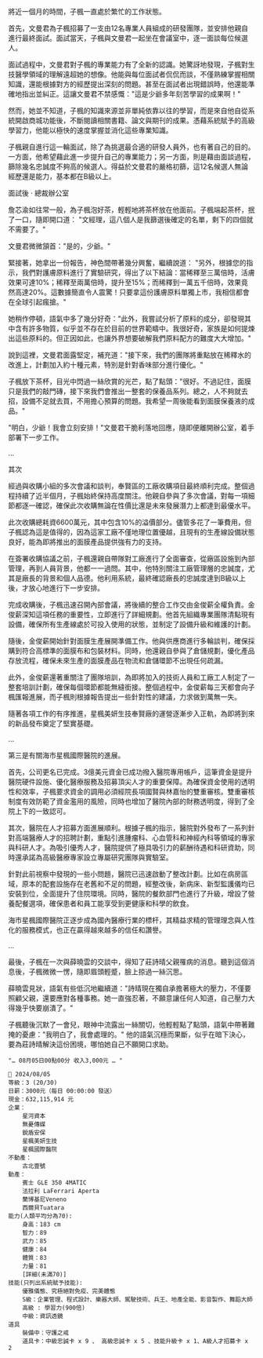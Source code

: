 將近一個月的時間，子楓一直處於繁忙的工作狀態。 

首先，文曼君為子楓招募了一支由12名專業人員組成的研發團隊，並安排他親自進行最終面試。面試當天，子楓與文曼君一起坐在會議室中，逐一面談每位候選人。

面試過程中，文曼君對子楓的專業能力有了全新的認識。她驚訝地發現，子楓對生技醫學領域的理解遠超她的想像。他能與每位面試者侃侃而談，不僅熟練掌握相關知識，還能根據對方的經歷提出深刻的問題。甚至在面試者出現錯誤時，他還能準確地指出並糾正。這讓文曼君不禁感慨："這是少爺多年刻苦學習的成果啊！" 

然而，她並不知道，子楓的知識來源並非單純依靠以往的學習，而是來自他自從系統開啟商城功能後，不斷閱讀相關書籍、論文與期刊的成果。憑藉系統賦予的高級學習力，他能以極快的速度掌握並消化這些專業知識。 

子楓親自進行這一輪面試，除了為挑選最合適的研發人員外，也有著自己的目的。一方面，他希望藉此進一步提升自己的專業能力；另一方面，則是藉由面談過程，篩除幾名忠誠度不夠高的候選人。得益於文曼君的嚴格初篩，這12名候選人無論經歷還是能力，基本都在B級以上。

面試後 · 總裁辦公室

詹芯渝如往常一般，為子楓泡好茶，輕輕地將茶杯放在他面前。子楓端起茶杯，抿了一口，隨即開口道：
"文經理，這八個人是我篩選後確定的名單，剩下的四個就不需要了。"

文曼君微微頷首："是的，少爺。"

緊接著，她拿出一份報告，神色間帶著幾分興奮，繼續說道：
"另外，根據您的指示，我們對護膚原料進行了實驗研究，得出了以下結論：當稀釋至三萬倍時，活膚效果可達10%；稀釋至兩萬倍時，提升至15%；而稀釋到一萬五千倍時，效果竟然高達20%。這數據簡直令人震驚！只要拿這份護膚原料單獨上市，我相信都會在全球引起瘋搶。"

她稍作停頓，語氣中多了幾分好奇："此外，我嘗試分析了原料的成分，卻發現其中含有許多物質，似乎並不存在於目前的世界範疇中。我很好奇，家族是如何提煉出這些原料的。但正因如此，也讓外界想要破解我們原料配方的難度大大增加。"

說到這裡，文曼君面露堅定，補充道："接下來，我們的團隊將重點放在稀釋水的改進上，計劃加入約十種元素，特別是針對香味部分進行優化。"

子楓放下茶杯，目光中閃過一絲欣賞的光芒，點了點頭："很好。不過記住，面膜只是我們的敲門磚，接下來我們會推出一整套的保養品系列。總之，人不夠就去招，設備不足就去買，不用擔心預算的問題。我希望一周後能看到面膜保養液的成品。"

"明白，少爺！我會立刻安排！"文曼君干脆利落地回應，隨即便離開辦公室，着手部署下一步工作。

...

其次

經過與收購小組的多次會議和談判，奉賢區的工廠收購項目最終順利完成。整個過程持續了近半個月，子楓始終保持高度關注。他親自參與了多次會議，對每一項細節都逐一確認，確保此次收購無論在性價比還是未來發展潛力上都達到最優水平。

此次收購總耗資6600萬元，其中包含10%的溢價部分。儘管多花了一筆費用，但子楓認為這是值得的，因為這家工廠不僅地理位置優越，且現有的生產線設備狀態良好，能為即將推出的面膜產品提供強有力的支持。

在簽署收購協議之前，子楓還親自帶隊對工廠進行了全面審查，從廠區設施到內部管理，再到人員背景，他都一一過問。其中，他特別關注工廠管理層的忠誠度，尤其是廠長的背景和個人品德。他利用系統，最終確認廠長的忠誠度達到B級以上後，才放心地進行下一步安排。

完成收購後，子楓迅速召開內部會議，將後續的整合工作交由金俊薪全權負責。金俊薪深知這項任務的重要性，立即進行了詳細規劃。他首先組織專業團隊清點現有設備，確保所有生產線處於可投入使用的狀態，並制定了設備升級和維護的計劃。

隨後，金俊薪開始針對面膜生產展開準備工作。他與供應商進行多輪談判，確保採購到符合高標準的面膜布和包裝材料。同時，他還親自參與了倉儲規劃，優化產品存放流程，確保未來生產的面膜產品在物流和倉儲環節不出現任何疏漏。

此外，金俊薪還著重關注了團隊培訓，為即將加入的技術人員和工廠工人制定了一整套培訓計劃，確保每個環節都能無縫銜接。整個過程中，金俊薪每三天都會向子楓匯報進展，而子楓則根據報告提出一些針對性的建議，力求做到萬無一失。

隨著各項工作的有序推進，星楓美妍生技奉賢廠的運營逐漸步入正軌，為即將到來的新品發布奠定了堅實基礎。

...

第三是有關海市星楓國際醫院的進展。

首先，公司更名已完成。3億美元資金已成功撥入醫院專用帳戶，這筆資金是提升醫院硬件設施、優化醫療服務及招募頂尖人才的重要保障。為確保資金使用的透明性和效率，子楓要求資金的調用必須經院長項國賢與林嘉怡的雙重審核。雙重審核制度有效防範了資金濫用的風險，同時也增加了醫院內部的財務透明度，得到了全院上下的一致認可。

其次，醫院在人才招募方面進展順利。根據子楓的指示，醫院對外發布了一系列針對高端醫療人才的招聘計劃，重點引進腫瘤科、心血管科和神經內科等領域的專家與科研人才。為吸引優秀人才，醫院提供了極具吸引力的薪酬待遇和科研資助，同時還承諾為高級醫療專家設立專屬研究團隊與實驗室。

針對此前視察中發現的一些小問題，醫院已迅速啟動了整改計劃。比如在病房區域，原本的配套設施存在老舊和不足的問題，經整改後，新病床、新型監護儀均已安裝到位，全面提升了住院環境。同時，醫院的餐飲部門也進行了升級，增設了營養配餐選項，確保患者和員工能享受到更健康和科學的飲食。

海市星楓國際醫院正逐步成為國內醫療行業的標杆，其精益求精的管理理念與人性化的服務模式，也正在贏得越來越多的信任和讚譽。

...

最後，子楓在一次與薛曉雲的交談中，得知了莊詩晴父親罹病的消息。聽到這個消息後，子楓微微一愣，隨即眉頭輕蹙，臉上掠過一絲沉思。

薛曉雲見狀，語氣有些低沉地繼續道："詩晴現在獨自承擔著極大的壓力，不僅要照顧父親，還要應對各種事務。她一直強忍著，不願意讓任何人知道，自己壓力大得幾乎快要崩潰了。" 

子楓聽後沉默了一會兒，眼神中流露出一絲關切，他輕輕點了點頭，語氣中帶著難掩的憂慮："我明白了，我會處理的。" 他的語氣沉穩而果斷，似乎在暗下決心，要為莊詩晴解決這份困境，哪怕她自己不願開口求助。

`"… 08月05日00點00分 收入3,000元 … "`

```
📰 2024/08/05
等級：3 (20/30)
日薪：3000元（每日 00:00:00 發送）
現金：632,115,914 元
企業：
    星河資本
    無憂傳媒
    銳盾安保
    星楓美妍生技
    星楓國際醫院
不動產：
    古北壹號
動產：
    賓士 GLE 350 4MATIC
    法拉利 LaFerrari Aperta
    蘭博基尼Veneno
    西爾貝Tuatara
能力(人類平均分為70):
    身高：183 cm
    智力：89
    武力：85
    健康：84
    體質：83
    力量：81
    [詳細(未滿70)]
技能(只列出系統賦予技能):
    優雅儀態、究極絕對免疫、完美體態
    S級：企業管理、程式設計、樂器大師、駕駛技術、兵王、地產全能、影音製作、舞蹈大師
    高級 : 學習力(900倍)
    中級：資訊透鏡
道具
    裝備中：守護之戒
    道具卡：中級忠誠卡 x 9 、 高級忠誠卡 x 5 、技能升級卡 x 1、A級人才招募卡 x 2
```
